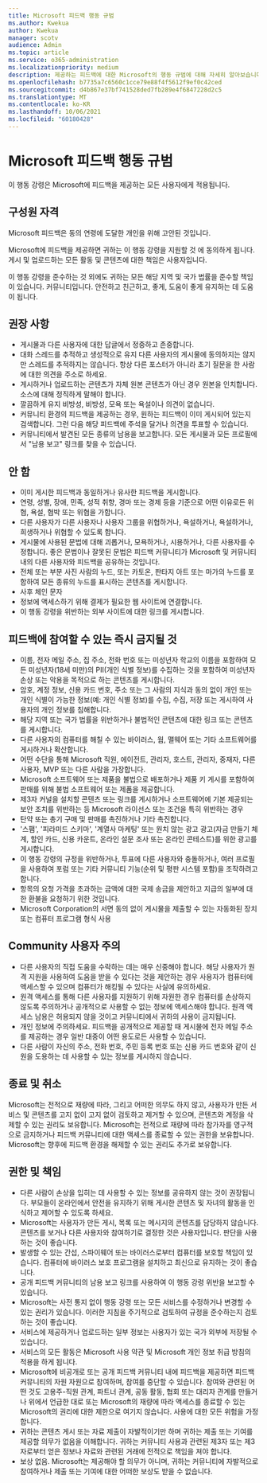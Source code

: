```yaml
---
title: Microsoft 피드백 행동 규범
ms.author: Kwekua
author: Kwekua
manager: scotv
audience: Admin
ms.topic: article
ms.service: o365-administration
ms.localizationpriority: medium
description: 제공하는 피드백에 대한 Microsoft의 행동 규범에 대해 자세히 알아보습니다.
ms.openlocfilehash: b7735a7c6560c1cce79e88f4f5612f9ef0c42ced
ms.sourcegitcommit: d4b867e37bf741528ded7fb289e4f6847228d2c5
ms.translationtype: MT
ms.contentlocale: ko-KR
ms.lasthandoff: 10/06/2021
ms.locfileid: "60180428"
---
```

# <a name="microsoft-feedback-code-of-conduct"></a>Microsoft 피드백 행동 규범

이 행동 강령은 Microsoft에 피드백을 제공하는 모든 사용자에게 적용됩니다.

## <a name="member-qualifications"></a>구성원 자격

Microsoft 피드백은 동의 연령에 도달한 개인을 위해 고안된 것입니다.

Microsoft에 피드백을 제공하면 귀하는 이 행동 강령을 지원할 것 에 동의하게 됩니다. 게시 및 업로드하는 모든 활동 및 콘텐츠에 대한 책임은 사용자입니다.

이 행동 강령을 준수하는 것 외에도 귀하는 모든 해당 지역 및 국가 법률을 준수할 책임이 있습니다. 커뮤니티입니다. 안전하고 친근하고, 좋게, 도움이 좋게 유지하는 데 도움이 됩니다.

## <a name="do"></a>권장 사항

- 게시물과 다른 사용자에 대한 답글에서 정중하고 존중합니다.
- 대화 스레드를 추적하고 생성적으로 유지 다른 사용자의 게시물에 동의하지는 않지만 스레드를 추적하지는 않습니다. 항상 다른 포스터가 아니라 초기 질문을 한 사람에 대한 의견을 주소로 하세요.
- 게시하거나 업로드하는 콘텐츠가 자체 원본 콘텐츠가 아닌 경우 원본을 인치합니다. 소스에 대해 정직하게 말해야 합니다.
- 깔끔하게 유지 비방성, 비방성, 모욕 또는 욕설이나 의견이 없습니다.
- 커뮤니티 환경의 피드백을 제공하는 경우, 원하는 피드백이 이미 게시되어 있는지 검색합니다.  그런 다음 해당 피드백에 주석을 달거나 의견을 투표할 수 있습니다.
- 커뮤니티에서 발견된 모든 종류의 남용을 보고합니다. 모든 게시물과 모든 프로필에서 "남용 보고" 링크를 찾을 수 있습니다.

## <a name="dont"></a>안 함

- 이미 게시한 피드백과 동일하거나 유사한 피드백을 게시합니다.
- 연령, 성별, 장애, 민족, 성적 취향, 경마 또는 경제 등을 기준으로 어떤 이유로든 위협, 욕설, 협박 또는 위협을 가합니다.
- 다른 사용자가 다른 사용자나 사용자 그룹을 위협하거나, 욕설하거나, 욕설하거나, 희생하거나 위협할 수 있도록 합니다.
- 게시물에 사용된 문법에 대해 괴롭거나, 모욕하거나, 시용하거나, 다른 사용자를 수정합니다. 좋은 문법이나 잘못된 문법은 피드백 커뮤니티가 Microsoft 및 커뮤니티 내의 다른 사용자와 피드백을 공유하는 것입니다.
- 전체 또는 부분 사진 사람의 누드, 또는 카토온, 판타지 아트 또는 마가의 누드를 포함하여 모든 종류의 누드를 표시하는 콘텐츠를 게시합니다.
- 사후 체인 문자
- 정보에 액세스하기 위해 결제가 필요한 웹 사이트에 연결합니다.
- 이 행동 강령을 위반하는 외부 사이트에 대한 링크를 게시합니다.

## <a name="things-that-will-get-you-immediately-banned-from-participating-in-feedback"></a>피드백에 참여할 수 있는 즉시 금지될 것

- 이름, 전자 메일 주소, 집 주소, 전화 번호 또는 미성년자 학교의 이름을 포함하여 모든 미성년자(18세 미만)의 PII(개인 식별 정보)를 수집하는 것을 포함하여 미성년자 손상 또는 악용을 목적으로 하는 콘텐츠를 게시합니다.
- 암호, 계정 정보, 신용 카드 번호, 주소 또는 그 사람의 지식과 동의 없이 개인 또는 개인 식별이 가능한 정보(예: 개인 식별 정보)를 수집, 수집, 저장 또는 게시하여 사용자의 개인 정보를 침해합니다.
- 해당 지역 또는 국가 법률을 위반하거나 불법적인 콘텐츠에 대한 링크 또는 콘텐츠를 게시합니다.
- 다른 사용자의 컴퓨터를 해칠 수 있는 바이러스, 웜, 맬웨어 또는 기타 소프트웨어를 게시하거나 확산합니다.
- 어떤 수단을 통해 Microsoft 직원, 에이전트, 관리자, 호스트, 관리자, 중재자, 다른 사용자, MVP 또는 다른 사람을 가장합니다.
- Microsoft 소프트웨어 또는 제품을 불법으로 배포하거나 제품 키 게시를 포함하여 판매를 위해 불법 소프트웨어 또는 제품을 제공합니다.
- 제3자 커널을 설치할 콘텐츠 또는 링크를 게시하거나 소프트웨어에 기본 제공되는 보안 조치를 위반하는 등 Microsoft 라이선스 또는 조건을 특히 위반하는 경우
- 탄약 또는 총기 구매 및 판매를 촉진하거나 기타 촉진합니다.
- '스팸', '피라미드 스키마', '계열사 마케팅' 또는 원치 않는 광고 광고(자금 만들기 체계, 할인 카드, 신용 카운트, 온라인 설문 조사 또는 온라인 콘테스트)를 위한 광고를 게시합니다.
- 이 행동 강령의 규정을 위반하거나, 투표에 다른 사용자와 충돌하거나, 여러 프로필을 사용하여 포럼 또는 기타 커뮤니티 기능(순위 및 평판 시스템 포함)을 조작하려고 합니다.
- 항목의 요청 가격을 초과하는 금액에 대한 국제 송금을 제안하고 지급의 일부에 대한 환불을 요청하기 위한 것입니다.
- Microsoft Corporation의 서면 동의 없이 게시물을 제출할 수 있는 자동화된 장치 또는 컴퓨터 프로그램 형식 사용

## <a name="community-user-cautions"></a>Community 사용자 주의

- 다른 사용자의 직접 도움을 수락하는 데는 매우 신중해야 합니다. 해당 사용자가 원격 지원을 사용하여 도움을 받을 수 있다는 것을 제안하는 경우 사용자가 컴퓨터에 액세스할 수 있으며 컴퓨터가 해킹될 수 있다는 사실에 유의하세요.
- 원격 액세스를 통해 다른 사용자를 지원하기 위해 자원한 경우 컴퓨터를 손상하지 않도록 주의하거나 공개적으로 사용할 수 없는 정보에 액세스해야 합니다. 원격 액세스 남용은 허용되지 않을 것이고 커뮤니티에서 귀하의 사용이 금지됩니다.
- 개인 정보에 주의하세요. 피드백을 공개적으로 제공할 때 게시물에 전자 메일 주소를 제공하는 경우 일반 대중이 어떤 용도로든 사용할 수 있습니다.
- 다른 사람이 자신의 주소, 전화 번호, 주민 등록 번호 또는 신용 카드 번호와 같이 신원을 도용하는 데 사용할 수 있는 정보를 게시하지 않습니다.

## <a name="termination-and-cancellation"></a>종료 및 취소

Microsoft는 전적으로 재량에 따라, 그리고 어떠한 의무도 하지 않고, 사용자가 만든 서비스 및 콘텐츠를 고지 없이 고지 없이 검토하고 제거할 수 있으며, 콘텐츠와 계정을 삭제할 수 있는 권리도 보유합니다. Microsoft는 전적으로 재량에 따라 참가자를 영구적으로 금지하거나 피드백 커뮤니티에 대한 액세스를 종료할 수 있는 권한을 보유합니다.  Microsoft는 향후에 피드백 환경을 해제할 수 있는 권리도 추가로 보유합니다.

## <a name="rights-and-responsibilities"></a>권한 및 책임

- 다른 사람이 손상을 입히는 데 사용할 수 있는 정보를 공유하지 않는 것이 권장됩니다. 부모들이 온라인에서 안전을 유지하기 위해 게시한 콘텐츠 및 자녀의 활동을 인식하고 제어할 수 있도록 하세요.
- Microsoft는 사용자가 만든 게시, 목록 또는 메시지의 콘텐츠를 담당하지 않습니다. 콘텐츠를 보거나 다른 사용자와 참여하기로 결정한 것은 사용자입니다. 판단을 사용하는 것이 좋습니다.
- 발생할 수 있는 간섭, 스파이웨어 또는 바이러스로부터 컴퓨터를 보호할 책임이 있습니다. 컴퓨터에 바이러스 보호 프로그램을 설치하고 최신으로 유지하는 것이 좋습니다.
- 공개 피드백 커뮤니티의 남용 보고 링크를 사용하여 이 행동 강령 위반을 보고할 수 있습니다.
- Microsoft는 사전 통지 없이 행동 강령 또는 모든 서비스를 수정하거나 변경할 수 있는 권리가 있습니다. 이러한 지침을 주기적으로 검토하여 규정을 준수하는지 검토하는 것이 좋습니다.
- 서비스에 제공하거나 업로드하는 일부 정보는 사용자가 있는 국가 외부에 저장될 수 있습니다.
- 서비스의 모든 활동은 Microsoft 사용 약관 및 Microsoft 개인 정보 취급 방침의 적용을 하게 됩니다.
- Microsoft에 비공개로 또는 공개 피드백 커뮤니티 내에 피드백을 제공하면 피드백 커뮤니티의 자원 자원으로 참여하며, 참여를 중단할 수 있습니다. 참여와 관련된 어떤 것도 고용주-직원 관계, 파트너 관계, 공동 활동, 협회 또는 대리자 관계를 만들거나 위에서 언급한 대로 또는 Microsoft의 재량에 따라 액세스를 종료할 수 있는 Microsoft의 권리에 대한 제한으로 여기지 않습니다. 사용에 대한 모든 위험을 가정합니다.
- 귀하는 콘텐츠 게시 또는 자료 제출이 자발적이기만 하며 귀하는 제출 또는 기여를 제공할 의무가 없음을 이해합니다. 귀하는 커뮤니티 사용과 관련된 제3자 또는 제3자로부터 얻은 정보나 자료와 관련된 거래에 전적으로 책임을 져야 합니다.
- 보상 없음. Microsoft는 제공해야 할 의무가 아니며, 귀하는 커뮤니티에 자발적으로 참여하거나 제출 또는 기여에 대한 어떠한 보상도 받을 수 없습니다.
